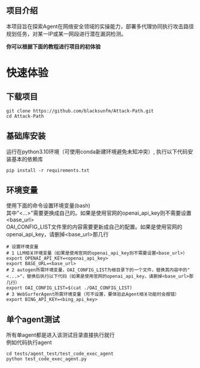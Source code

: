 ## 项目介绍
本项目旨在探索Agent在网络安全领域的实操能力，部署多代理协同执行攻击路径规划任务，对某一IP或某一网段进行潜在漏洞检测。


**你可以根据下面的教程进行项目的初体验**

# 快速体验

## 下载项目

```shell
git clone https://github.com/blacksunfm/Attack-Path.git
cd Attack-Path
```

## 基础库安装

运行在python3.10环境（可使用conda新建环境避免未知冲突）, 执行以下代码安装基本的依赖库

```shell
pip install -r requirements.txt
```

## 环境变量

使用下面的命令设置环境变量(bash)<br/>
其中"<...>"需要更换成自己的。如果是使用官网的openai_api_key则不需要设置<base_url><br/>
OAI_CONFIG_LIST文件里的内容需要更新成自己的配置。如果是使用官网的openai_api_key，请删掉<base_url>那几行

```shell
# 设置环境变量
# 1 LLM相关环境变量（如果是使用官网的openai_api_key则不需要设置<base_url>）
export OPENAI_API_KEY=<openai_api_key>
export BASE_URL=<base_url>
# 2 autogen所需环境变量，OAI_CONFIG_LIST为根目录下的一个文件，替换其内容中的"<...>"，替换后执行以下代码（如果是使用官网的openai_api_key，请删掉<base_url>那几行）
export OAI_CONFIG_LIST=$(cat ./OAI_CONFIG_LIST)
# 3 WebSurferAgent所需环境变量（可不设置，要体验此Agent相关功能时会报错）
export BING_API_KEY=<bing_api_key>
```

## 单个agent测试

所有单agent都是进入该测试目录直接执行就行<br/>
例如代码执行agent

```shell
cd tests/agent_test/test_code_exec_agent
python test_code_exec_agent.py
```







